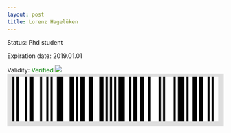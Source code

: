 ```yaml
---
layout: post
title: Lorenz Hagelüken
---
```


Status: Phd student

Expiration date: 2019.01.01

Validity: <font color="green"> Verified</font> 
![](/members/img/Lorenz_Hagelüken.png)
![](/members/img/bar.png)

